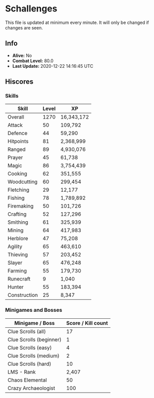 # Schallenges

This file is updated at minimum every minute. It will only be changed if changes are seen.

## Info

 - **Alive:** No
 - **Combat Level:** 80.0
 - **Last Update:** 2020-12-22 14:16:45 UTC

## Hiscores

### Skills

| Skill | Level | XP |
|--|--|--|
| Overall | 1270 | 16,343,172 |
| Attack | 50 | 109,792 |
| Defence | 44 | 59,290 |
| Hitpoints | 81 | 2,368,999 |
| Ranged | 89 | 4,930,076 |
| Prayer | 45 | 61,738 |
| Magic | 86 | 3,754,439 |
| Cooking | 62 | 351,555 |
| Woodcutting | 60 | 299,454 |
| Fletching | 29 | 12,177 |
| Fishing | 78 | 1,789,892 |
| Firemaking | 50 | 101,726 |
| Crafting | 52 | 127,296 |
| Smithing | 61 | 325,939 |
| Mining | 64 | 417,983 |
| Herblore | 47 | 75,208 |
| Agility | 65 | 463,610 |
| Thieving | 57 | 203,452 |
| Slayer | 65 | 476,248 |
| Farming | 55 | 179,730 |
| Runecraft | 9 | 1,040 |
| Hunter | 55 | 183,394 |
| Construction | 25 | 8,347 |

### Minigames and Bosses

| Minigame / Boss | Score / Kill count |
|--|--|
| Clue Scrolls (all) | 17 |
| Clue Scrolls (beginner) | 1 |
| Clue Scrolls (easy) | 4 |
| Clue Scrolls (medium) | 2 |
| Clue Scrolls (hard) | 10 |
| LMS - Rank | 2,407 |
| Chaos Elemental | 50 |
| Crazy Archaeologist | 100 |
